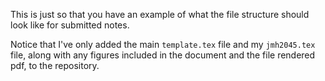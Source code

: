This is just so that you have an example of what the file structure should look like for submitted notes.

Notice that I've only added the main `template.tex` file and my `jmh2045.tex` file, along with any figures included in the document and the file rendered pdf, to the repository.